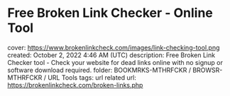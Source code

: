 # Free Broken Link Checker - Online Tool

cover: https://www.brokenlinkcheck.com/images/link-checking-tool.png
created: October 2, 2022 4:46 AM (UTC)
description: Free Broken Link Checker tool - Check your website for dead links online with no signup or software download required.
folder: BOOKMRKS-MTHRFCKR / BROWSR-MTHRFCKR / URL Tools
tags: url related
url: https://brokenlinkcheck.com/broken-links.php